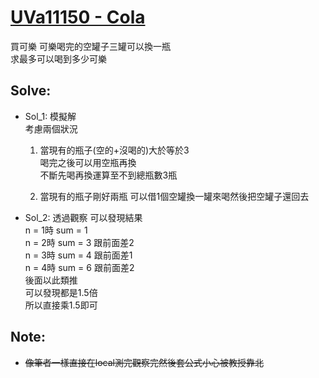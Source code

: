 # [UVa11150 - Cola](https://onlinejudge.org/index.php?option=com_onlinejudge&Itemid=8&category=24&page=show_problem&problem=2091)

買可樂 可樂喝完的空罐子三罐可以換一瓶  
求最多可以喝到多少可樂  

## Solve:
- Sol_1:
    模擬解  
    考慮兩個狀況  
    1. 當現有的瓶子(空的+沒喝的)大於等於3  
    喝完之後可以用空瓶再換  
    不斷先喝再換運算至不到總瓶數3瓶

    2. 當現有的瓶子剛好兩瓶 
    可以借1個空罐換一罐來喝然後把空罐子還回去

- Sol_2:
    透過觀察 可以發現結果  
    n = 1時 sum = 1   
    n = 2時 sum = 3 跟前面差2  
    n = 3時 sum = 4 跟前面差1  
    n = 4時 sum = 6 跟前面差2  
    後面以此類推  
    可以發現都是1.5倍  
    所以直接乘1.5即可
 
## Note:
- ~~像筆者一樣直接在local測完觀察完然後套公式小心被教授靠北~~